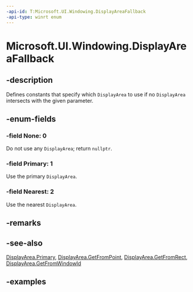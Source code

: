 ```yaml
---
-api-id: T:Microsoft.UI.Windowing.DisplayAreaFallback
-api-type: winrt enum
---
```


# Microsoft.UI.Windowing.DisplayAreaFallback

<!--
public enum DisplayAreaFallback
-->

## -description

Defines constants that specify which `DisplayArea` to use if no `DisplayArea` intersects with the given parameter.

## -enum-fields

### -field None: 0

Do not use any `DisplayArea`; return `nullptr`.

### -field Primary: 1

Use the primary `DisplayArea`.

### -field Nearest: 2

Use the nearest `DisplayArea`.

## -remarks

## -see-also

[DisplayArea.Primary](displayarea_primary.md), [DisplayArea.GetFromPoint](displayarea_getfrompoint_615849610.md), [DisplayArea.GetFromRect](displayarea_getfromrect_1376380644.md), [DisplayArea.GetFromWindowId](displayarea_getfromwindowid_1017520019.md)

## -examples
